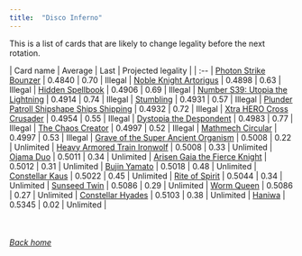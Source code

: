```yaml
---
title:  "Disco Inferno"
---
```


This is a list of cards that are likely to change legality before the next rotation.

| Card name | Average | Last | Projected legality |
| :-- |
[Photon Strike Bounzer](https://db.ygoprodeck.com/card/?search=Photon%20Strike%20Bounzer) | 0.4840 | 0.70 | Illegal |
[Noble Knight Artorigus](https://db.ygoprodeck.com/card/?search=Noble%20Knight%20Artorigus) | 0.4898 | 0.63 | Illegal |
[Hidden Spellbook](https://db.ygoprodeck.com/card/?search=Hidden%20Spellbook) | 0.4906 | 0.69 | Illegal |
[Number S39: Utopia the Lightning](https://db.ygoprodeck.com/card/?search=Number%20S39:%20Utopia%20the%20Lightning) | 0.4914 | 0.74 | Illegal |
[Stumbling](https://db.ygoprodeck.com/card/?search=Stumbling) | 0.4931 | 0.57 | Illegal |
[Plunder Patroll Shipshape Ships Shipping](https://db.ygoprodeck.com/card/?search=Plunder%20Patroll%20Shipshape%20Ships%20Shipping) | 0.4932 | 0.72 | Illegal |
[Xtra HERO Cross Crusader](https://db.ygoprodeck.com/card/?search=Xtra%20HERO%20Cross%20Crusader) | 0.4954 | 0.55 | Illegal |
[Dystopia the Despondent](https://db.ygoprodeck.com/card/?search=Dystopia%20the%20Despondent) | 0.4983 | 0.77 | Illegal |
[The Chaos Creator](https://db.ygoprodeck.com/card/?search=The%20Chaos%20Creator) | 0.4997 | 0.52 | Illegal |
[Mathmech Circular](https://db.ygoprodeck.com/card/?search=Mathmech%20Circular) | 0.4997 | 0.53 | Illegal |
[Grave of the Super Ancient Organism](https://db.ygoprodeck.com/card/?search=Grave%20of%20the%20Super%20Ancient%20Organism) | 0.5008 | 0.22 | Unlimited |
[Heavy Armored Train Ironwolf](https://db.ygoprodeck.com/card/?search=Heavy%20Armored%20Train%20Ironwolf) | 0.5008 | 0.33 | Unlimited |
[Ojama Duo](https://db.ygoprodeck.com/card/?search=Ojama%20Duo) | 0.5011 | 0.34 | Unlimited |
[Arisen Gaia the Fierce Knight](https://db.ygoprodeck.com/card/?search=Arisen%20Gaia%20the%20Fierce%20Knight) | 0.5012 | 0.31 | Unlimited |
[Bujin Yamato](https://db.ygoprodeck.com/card/?search=Bujin%20Yamato) | 0.5018 | 0.48 | Unlimited |
[Constellar Kaus](https://db.ygoprodeck.com/card/?search=Constellar%20Kaus) | 0.5022 | 0.45 | Unlimited |
[Rite of Spirit](https://db.ygoprodeck.com/card/?search=Rite%20of%20Spirit) | 0.5044 | 0.34 | Unlimited |
[Sunseed Twin](https://db.ygoprodeck.com/card/?search=Sunseed%20Twin) | 0.5086 | 0.29 | Unlimited |
[Worm Queen](https://db.ygoprodeck.com/card/?search=Worm%20Queen) | 0.5086 | 0.27 | Unlimited |
[Constellar Hyades](https://db.ygoprodeck.com/card/?search=Constellar%20Hyades) | 0.5103 | 0.38 | Unlimited |
[Haniwa](https://db.ygoprodeck.com/card/?search=Haniwa) | 0.5345 | 0.02 | Unlimited |

<br>

###### [Back home](index)
